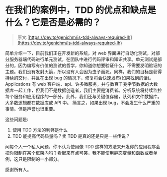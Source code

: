 # 在我们的案例中，TDD 的优点和缺点是什么？它是否是必需的？

> 原文:[https://dev.to/genichm/is-tdd-always-required-lh](https://dev.to/genichm/is-tdd-always-required-lh)

简单介绍一下，目前我们正在开发新的系统，对 web 界面进行自动化测试，对部分服务器端代码进行单元测试，在团队中进行代码评审和知识共享。单元测试是部分的，因为编写有价值的测试的哲学，你知道你想要验证什么，不需要发明验证的主题。我们没有发射火箭，所以没有人会因为虫子而死。同样，我们的目标是获得持续的交付，并且在出现 bug 的情况下，修复将会快速发布(如果找到的话)。Applications 有 web 客户端、api、许多微服务，并与数百千兆字节数据的大数据库一起工作，但我们不是数据创造者，我们主要是消费者。分析系统将持续监控每个服务和应用程序的一部分。此外，我们还与关键值存储，队列和文件数据库。大多数逻辑都在数据库或 API 中。
简言之，如果出现 bug，不会发生什么严重的事情。但是声誉也很重要。

这些问题是:

1.  使用 TDD 方法的利弊是什么
2.  TDD 能提高代码质量吗？卖 TDD 是真的还是只是一些传说？

问每个人一个私人问题，你不认为使用像 TDD 这样的方法来开发你的应用程序会把你限制在某个框架内吗？看起来有点可笑，我不能使用静态变量和函数或者单例，这只是限制的一小部分。

感谢所有人。